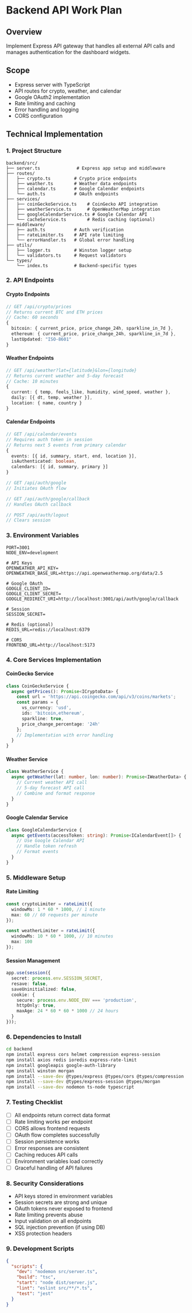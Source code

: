 # Backend API Work Plan

## Overview
Implement Express API gateway that handles all external API calls and manages authentication for the dashboard widgets.

## Scope
- Express server with TypeScript
- API routes for crypto, weather, and calendar
- Google OAuth2 implementation
- Rate limiting and caching
- Error handling and logging
- CORS configuration

## Technical Implementation

### 1. Project Structure
```
backend/src/
├── server.ts              # Express app setup and middleware
├── routes/
│   ├── crypto.ts         # Crypto price endpoints
│   ├── weather.ts        # Weather data endpoints
│   ├── calendar.ts       # Google Calendar endpoints
│   └── auth.ts           # OAuth endpoints
├── services/
│   ├── coinGeckoService.ts    # CoinGecko API integration
│   ├── weatherService.ts      # OpenWeatherMap integration
│   ├── googleCalendarService.ts # Google Calendar API
│   └── cacheService.ts        # Redis caching (optional)
├── middleware/
│   ├── auth.ts           # Auth verification
│   ├── rateLimiter.ts    # API rate limiting
│   └── errorHandler.ts   # Global error handling
├── utils/
│   ├── logger.ts         # Winston logger setup
│   └── validators.ts     # Request validators
└── types/
    └── index.ts          # Backend-specific types
```

### 2. API Endpoints

#### Crypto Endpoints
```typescript
// GET /api/crypto/prices
// Returns current BTC and ETH prices
// Cache: 60 seconds
{
  bitcoin: { current_price, price_change_24h, sparkline_in_7d },
  ethereum: { current_price, price_change_24h, sparkline_in_7d },
  lastUpdated: "ISO-8601"
}
```

#### Weather Endpoints
```typescript
// GET /api/weather?lat={latitude}&lon={longitude}
// Returns current weather and 5-day forecast
// Cache: 10 minutes
{
  current: { temp, feels_like, humidity, wind_speed, weather },
  daily: [{ dt, temp, weather }],
  location: { name, country }
}
```

#### Calendar Endpoints
```typescript
// GET /api/calendar/events
// Requires auth token in session
// Returns next 5 events from primary calendar
{
  events: [{ id, summary, start, end, location }],
  isAuthenticated: boolean,
  calendars: [{ id, summary, primary }]
}

// GET /api/auth/google
// Initiates OAuth flow

// GET /api/auth/google/callback
// Handles OAuth callback

// POST /api/auth/logout
// Clears session
```

### 3. Environment Variables
```env
PORT=3001
NODE_ENV=development

# API Keys
OPENWEATHER_API_KEY=
OPENWEATHER_BASE_URL=https://api.openweathermap.org/data/2.5

# Google OAuth
GOOGLE_CLIENT_ID=
GOOGLE_CLIENT_SECRET=
GOOGLE_REDIRECT_URI=http://localhost:3001/api/auth/google/callback

# Session
SESSION_SECRET=

# Redis (optional)
REDIS_URL=redis://localhost:6379

# CORS
FRONTEND_URL=http://localhost:5173
```

### 4. Core Services Implementation

#### CoinGecko Service
```typescript
class CoinGeckoService {
  async getPrices(): Promise<ICryptoData> {
    const url = 'https://api.coingecko.com/api/v3/coins/markets';
    const params = {
      vs_currency: 'usd',
      ids: 'bitcoin,ethereum',
      sparkline: true,
      price_change_percentage: '24h'
    };
    // Implementation with error handling
  }
}
```

#### Weather Service
```typescript
class WeatherService {
  async getWeather(lat: number, lon: number): Promise<IWeatherData> {
    // Current weather API call
    // 5-day forecast API call
    // Combine and format response
  }
}
```

#### Google Calendar Service
```typescript
class GoogleCalendarService {
  async getEvents(accessToken: string): Promise<ICalendarEvent[]> {
    // Use Google Calendar API
    // Handle token refresh
    // Format events
  }
}
```

### 5. Middleware Setup

#### Rate Limiting
```typescript
const cryptoLimiter = rateLimit({
  windowMs: 1 * 60 * 1000, // 1 minute
  max: 60 // 60 requests per minute
});

const weatherLimiter = rateLimit({
  windowMs: 10 * 60 * 1000, // 10 minutes
  max: 100
});
```

#### Session Management
```typescript
app.use(session({
  secret: process.env.SESSION_SECRET,
  resave: false,
  saveUninitialized: false,
  cookie: {
    secure: process.env.NODE_ENV === 'production',
    httpOnly: true,
    maxAge: 24 * 60 * 60 * 1000 // 24 hours
  }
}));
```

### 6. Dependencies to Install
```bash
cd backend
npm install express cors helmet compression express-session
npm install axios redis ioredis express-rate-limit
npm install googleapis google-auth-library
npm install winston morgan
npm install --save-dev @types/express @types/cors @types/compression
npm install --save-dev @types/express-session @types/morgan
npm install --save-dev nodemon ts-node typescript
```

### 7. Testing Checklist
- [ ] All endpoints return correct data format
- [ ] Rate limiting works per endpoint
- [ ] CORS allows frontend requests
- [ ] OAuth flow completes successfully
- [ ] Session persistence works
- [ ] Error responses are consistent
- [ ] Caching reduces API calls
- [ ] Environment variables load correctly
- [ ] Graceful handling of API failures

### 8. Security Considerations
- API keys stored in environment variables
- Session secrets are strong and unique
- OAuth tokens never exposed to frontend
- Rate limiting prevents abuse
- Input validation on all endpoints
- SQL injection prevention (if using DB)
- XSS protection headers

### 9. Development Scripts
```json
{
  "scripts": {
    "dev": "nodemon src/server.ts",
    "build": "tsc",
    "start": "node dist/server.js",
    "lint": "eslint src/**/*.ts",
    "test": "jest"
  }
}
```